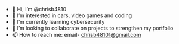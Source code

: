 - 👋 Hi, I’m @chrisb4810
- 👀 I’m interested in cars, video games and coding
- 🌱 I’m currently learning cybersecurity
- 💞️ I’m looking to collaborate on projects to strengthen my portfolio
- 📫 How to reach me: email- chrisb48101@gmail.com

<!---
chrisb48101/chrisb48101 is a ✨ special ✨ repository because its `README.md` (this file) appears on your GitHub profile.
You can click the Preview link to take a look at your changes.
--->
